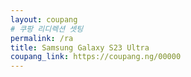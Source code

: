 ```yaml
---
layout: coupang
# 쿠팡 리디렉션 셋팅
permalink: /ra
title: Samsung Galaxy S23 Ultra
coupang_link: https://coupang.ng/00000
---
```

